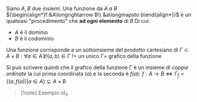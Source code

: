 Siano $A, B$ due insiemi. Una funzione da *$A$ a $B$* $(\begin{align*}f:&A\longrightarrow B\\ &a\longmapsto b\end{align*})$ è un qualsiasi "procedimento" che **ad ogni elemento** di $B$
Di cui:
- $A$ è il dominio 
- $B$ è il codominio

Una funzione corrisponde a un sottoinsieme del prodotto cartesiano di $\Gamma \subset A\times B:\forall a \in A \exists !(a,b) \in \Gamma$
$! =$ un unico
$\Gamma=$ grafico della funzione

Si può scrivere quindi che il grafico della funzione $\Gamma$ è un insieme di *coppie ordinate* la cui prima coordinata $(a)$ e la seconda è $f(a)$:
$f: A\longrightarrow B \Longleftrightarrow \Gamma_f=\{(a, f(a))|a\in A\}\subseteq A\times B$

> [!note] Esempio
> $id_A$